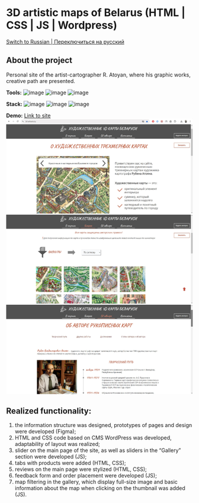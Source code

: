 #  3D artistic maps of Belarus (HTML | CSS | JS | Wordpress)

[Switch to Russian | Переключиться на русский](./readme-ru.md)

## About the project
Personal site of the artist-cartographer R. Atoyan, where his graphic works, creative path are presented.

**Tools:** 
![image](https://img.shields.io/badge/VSCode-0078D4?style=for-the-badge&logo=visual%20studio%20code&logoColor=white "Visual Studio Code")
![image](https://img.shields.io/badge/Wordpress-21759B?style=for-the-badge&logo=wordpress&logoColor=white "Wordpress")
![image](https://img.shields.io/badge/Figma-F24E1E?style=for-the-badge&logo=figma&logoColor=white "Figma")

**Stack:** 
![image](https://img.shields.io/badge/HTML5-E34F26?style=for-the-badge&logo=html5&logoColor=white "HTML") 
![image](https://img.shields.io/badge/CSS3-1572B6?style=for-the-badge&logo=css3&logoColor=white "CSS") 
![image](https://img.shields.io/badge/JavaScript-323330?style=for-the-badge&logo=javascript&logoColor=F7DF1E "JS") 

**Demo:** [Link to site](https://3d-artkarta.by/)  
![screenshot](./assets/screenshot_main_page.jpg "Screenshot of the main page")
![screenshot](./assets/screenshot_gallery.jpg "Screenshot of the gallery")
![screenshot](./assets/screenshot_about_author.jpg 'Screenshot of "About author" page')

## Realized functionality:
1. the information structure was designed, prototypes of pages and design were developed (Figma);
2. HTML and CSS code based on CMS WordPress was developed, adaptability of layout was realized;
3. slider on the main page of the site, as well as sliders in the “Gallery” section were developed (JS);
4. tabs with products were added (HTML, CSS);
5. reviews on the main page were stylized (HTML, CSS);  
6. feedback form and order placement were developed (JS);
7. map filtering in the gallery, which display full-size image and basic information about the map when clicking on the thumbnail was added (JS).